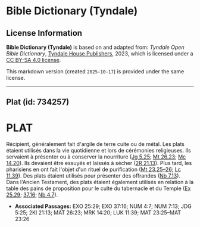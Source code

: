 # Bible Dictionary (Tyndale)

## License Information

**Bible Dictionary (Tyndale)** is based on and adapted from: _Tyndale Open Bible Dictionary_, [Tyndale House Publishers](https://tyndaleopenresources.com/), 2023, which is licensed under a [CC BY-SA 4.0 license](https://creativecommons.org/licenses/by-sa/4.0/legalcode.en).

This markdown version (created `2025-10-17`) is provided under the same license.



--------------------------------

## Plat (id: 734257)

PLAT
====

Récipient, généralement fait d'argile de terre cuite ou de métal. Les plats étaient utilisés dans la vie quotidienne et lors de cérémonies religieuses. Ils servaient à présenter ou à conserver la nourriture ([Jg 5\.25](https://ref.ly/Judg5:25); [Mt 26\.23](https://ref.ly/Matt26:23); [Mc 14\.20](https://ref.ly/Mark14:20)). Ils devaient être essuyés et laissés à sécher ([2R 21\.13](https://ref.ly/2Kgs21:13)). Plus tard, les pharisiens en ont fait l'objet d'un rituel de purification ([Mt 23\.25–26](https://ref.ly/Matt23:25-Matt23:26); [Lc 11\.39](https://ref.ly/Luke11:39)). Des plats étaient utilisés pour présenter des offrandes ([Nb 7\.13](https://ref.ly/Num7:13)). Dans l'Ancien Testament, des plats étaient également utilisés en relation à la table des pains de proposition pour le culte du tabernacle et du Temple ([Ex 25\.29](https://ref.ly/Exod25:29); [37\.16](https://ref.ly/Exod37:16); [Nb 4\.7](https://ref.ly/Num4:7)).

* **Associated Passages:** EXO 25:29; EXO 37:16; NUM 4:7; NUM 7:13; JDG 5:25; 2KI 21:13; MAT 26:23; MRK 14:20; LUK 11:39; MAT 23:25–MAT 23:26

